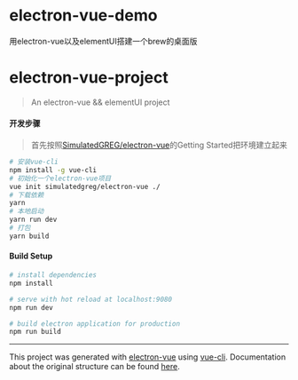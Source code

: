 # electron-vue-demo
用electron-vue以及elementUI搭建一个brew的桌面版

# electron-vue-project

> An electron-vue && elementUI project

#### 开发步骤

> 首先按照[SimulatedGREG/electron-vue](https://github.com/SimulatedGREG/electron-vue)的Getting Started把环境建立起来

``` bash
# 安装vue-cli
npm install -g vue-cli
# 初始化一个electron-vue项目
vue init simulatedgreg/electron-vue ./
# 下载依赖
yarn
# 本地启动
yarn run dev
# 打包
yarn build
```

#### Build Setup

``` bash
# install dependencies
npm install

# serve with hot reload at localhost:9080
npm run dev

# build electron application for production
npm run build
```

---

This project was generated with [electron-vue](https://github.com/SimulatedGREG/electron-vue) using [vue-cli](https://github.com/vuejs/vue-cli). Documentation about the original structure can be found [here](https://simulatedgreg.gitbooks.io/electron-vue/content/index.html).

